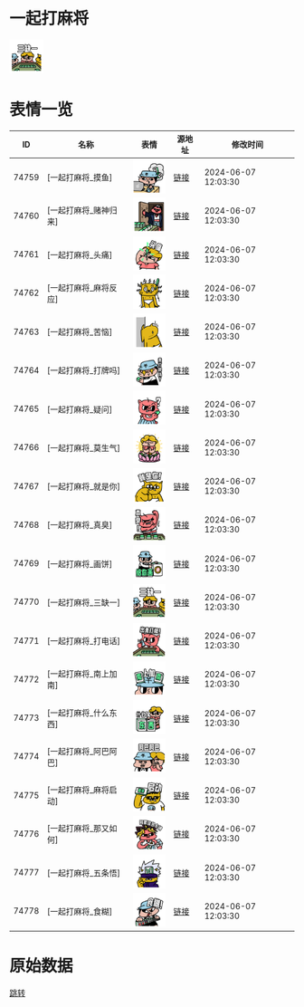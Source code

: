 # 一起打麻将

<img src="./cover.png" height="60" alt="cover" />

# 表情一览

|ID|名称|表情|源地址|修改时间|
|----|----|----|----|----|
|74759|[一起打麻将_摸鱼]|<img src="./pic/074759_%5B一起打麻将_摸鱼%5D.png" height="60" alt="摸鱼"/>|[链接](https://i0.hdslb.com/bfs/garb/4f970fb86115d194ec1fa4e0a83d9a55f8f74c91.png)|2024-06-07 12:03:30|
|74760|[一起打麻将_赌神归来]|<img src="./pic/074760_%5B一起打麻将_赌神归来%5D.png" height="60" alt="赌神归来"/>|[链接](https://i0.hdslb.com/bfs/garb/7ea4254e5cf7ee0f581860bf657c1441b0a8edfd.png)|2024-06-07 12:03:30|
|74761|[一起打麻将_头痛]|<img src="./pic/074761_%5B一起打麻将_头痛%5D.png" height="60" alt="头痛"/>|[链接](https://i0.hdslb.com/bfs/garb/442d517283b7d52c1b36779ffcfec9d832e653f1.png)|2024-06-07 12:03:30|
|74762|[一起打麻将_麻将反应]|<img src="./pic/074762_%5B一起打麻将_麻将反应%5D.png" height="60" alt="麻将反应"/>|[链接](https://i0.hdslb.com/bfs/garb/0dda951b56e61289d891cc8f88c26256f5c40a9a.png)|2024-06-07 12:03:30|
|74763|[一起打麻将_苦恼]|<img src="./pic/074763_%5B一起打麻将_苦恼%5D.png" height="60" alt="苦恼"/>|[链接](https://i0.hdslb.com/bfs/garb/dd9a1fc34dd418243f0d216f5fa753e77e7c7057.png)|2024-06-07 12:03:30|
|74764|[一起打麻将_打牌吗]|<img src="./pic/074764_%5B一起打麻将_打牌吗%5D.png" height="60" alt="打牌吗"/>|[链接](https://i0.hdslb.com/bfs/garb/d72a00d62e210ffd1816108a41f7dbf08490429d.png)|2024-06-07 12:03:30|
|74765|[一起打麻将_疑问]|<img src="./pic/074765_%5B一起打麻将_疑问%5D.png" height="60" alt="疑问"/>|[链接](https://i0.hdslb.com/bfs/garb/6d0b37c5d16796fdcdd368372ef34bcb7b13b746.png)|2024-06-07 12:03:30|
|74766|[一起打麻将_莫生气]|<img src="./pic/074766_%5B一起打麻将_莫生气%5D.png" height="60" alt="莫生气"/>|[链接](https://i0.hdslb.com/bfs/garb/e81146033adb608adf5bb29a1d4f6fbd814a36e0.png)|2024-06-07 12:03:30|
|74767|[一起打麻将_就是你]|<img src="./pic/074767_%5B一起打麻将_就是你%5D.png" height="60" alt="就是你"/>|[链接](https://i0.hdslb.com/bfs/garb/fbd9be55f1d5ae0378391219fcd8bd44300eaaf9.png)|2024-06-07 12:03:30|
|74768|[一起打麻将_真臭]|<img src="./pic/074768_%5B一起打麻将_真臭%5D.png" height="60" alt="真臭"/>|[链接](https://i0.hdslb.com/bfs/garb/a8474f79598c6ba6a69c666897f872b0bec6fda4.png)|2024-06-07 12:03:30|
|74769|[一起打麻将_画饼]|<img src="./pic/074769_%5B一起打麻将_画饼%5D.png" height="60" alt="画饼"/>|[链接](https://i0.hdslb.com/bfs/garb/a2c5da2b027d3c0b504734cfe36f9948b53de182.png)|2024-06-07 12:03:30|
|74770|[一起打麻将_三缺一]|<img src="./pic/074770_%5B一起打麻将_三缺一%5D.png" height="60" alt="三缺一"/>|[链接](https://i0.hdslb.com/bfs/garb/017f5b1d83e01e2b71a228ea6c7f93efea0ee45e.png)|2024-06-07 12:03:30|
|74771|[一起打麻将_打电话]|<img src="./pic/074771_%5B一起打麻将_打电话%5D.png" height="60" alt="打电话"/>|[链接](https://i0.hdslb.com/bfs/garb/10e83b6dc3b2bb771f66ec7c0c5e18cc07c9a3ea.png)|2024-06-07 12:03:30|
|74772|[一起打麻将_南上加南]|<img src="./pic/074772_%5B一起打麻将_南上加南%5D.png" height="60" alt="南上加南"/>|[链接](https://i0.hdslb.com/bfs/garb/c9daa655da788d9e288ff0d225d0851e68176b01.png)|2024-06-07 12:03:30|
|74773|[一起打麻将_什么东西]|<img src="./pic/074773_%5B一起打麻将_什么东西%5D.png" height="60" alt="什么东西"/>|[链接](https://i0.hdslb.com/bfs/garb/53566bfe402167ba4d53869aff7ce73f128c8d78.png)|2024-06-07 12:03:30|
|74774|[一起打麻将_阿巴阿巴]|<img src="./pic/074774_%5B一起打麻将_阿巴阿巴%5D.png" height="60" alt="阿巴阿巴"/>|[链接](https://i0.hdslb.com/bfs/garb/39fb07b9c7fbc48345c3a2aa06ec6bfb8265ca76.png)|2024-06-07 12:03:30|
|74775|[一起打麻将_麻将启动]|<img src="./pic/074775_%5B一起打麻将_麻将启动%5D.png" height="60" alt="麻将启动"/>|[链接](https://i0.hdslb.com/bfs/garb/4db6c74ebc7672c7cc60fc6c92756a48d615c9ae.png)|2024-06-07 12:03:30|
|74776|[一起打麻将_那又如何]|<img src="./pic/074776_%5B一起打麻将_那又如何%5D.png" height="60" alt="那又如何"/>|[链接](https://i0.hdslb.com/bfs/garb/ad1fde20f9c8f2ba58327f1caddeb98a5a82a4fb.png)|2024-06-07 12:03:30|
|74777|[一起打麻将_五条悟]|<img src="./pic/074777_%5B一起打麻将_五条悟%5D.png" height="60" alt="五条悟"/>|[链接](https://i0.hdslb.com/bfs/garb/ea87bd701acfc7935f6e3e3e8bc52a521a4ddacd.png)|2024-06-07 12:03:30|
|74778|[一起打麻将_食糊]|<img src="./pic/074778_%5B一起打麻将_食糊%5D.png" height="60" alt="食糊"/>|[链接](https://i0.hdslb.com/bfs/garb/0d7abf5b7db091f0195f6b31a9b48816de4176c2.png)|2024-06-07 12:03:30|

# 原始数据

[跳转](./raw.json)

